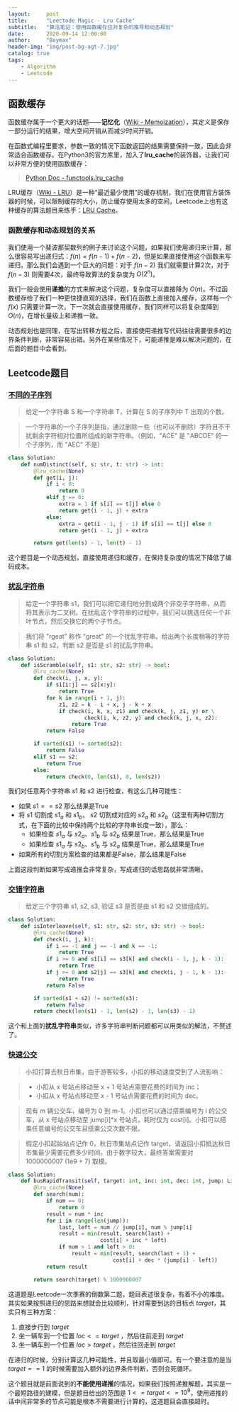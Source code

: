 ```yaml
---
layout:     post
title:      "Leectode Magic - Lru Cache"
subtitle:   "算法笔记：使用函数缓存应对复杂的推导和动态规划"
date:       2020-09-14 12:00:00
author:     "Baymax"
header-img: "img/post-bg-agt-7.jpg"
catalog: true
tags:
    - Algorithm
    - Leetcode
---
```


## 函数缓存

函数缓存属于一个更大的话题——**记忆化**（[Wiki - Memoization](https://en.wikipedia.org/wiki/Memoization)），其定义是保存一部分运行的结果，增大空间开销从而减少时间开销。

在函数式编程里要求，参数一致的情况下函数返回的结果需要保持一致，因此会非常适合函数缓存。在Python3的官方库里，加入了**lru_cache**的装饰器，让我们可以非常方便的使用函数缓存：

> [Python Doc - functools.lru_cache](https://docs.python.org/3/library/functools.html#functools.lru_cache)

LRU缓存（[Wiki - LRU](https://en.wikipedia.org/wiki/Cache_replacement_policies#Least_recently_used_(LRU))）是一种“最近最少使用”的缓存机制，我们在使用官方装饰器的时候，可以限制缓存的大小，防止缓存使用太多的空间，Leetcode上也有这种缓存的算法题目来练手：[LRU Cache](https://leetcode-cn.com/problems/lru-cache/)。

### 函数缓存和动态规划的关系

我们使用一个斐波那契数列的例子来讨论这个问题，如果我们使用递归来计算，那么很容易写出递归式：$f(n) = f(n-1) + f(n-2)$，但是如果直接使用这个函数来写递归，那么我们会遇到一个巨大的问题：对于 $f(n-2)$ 我们就需要计算2次，对于 $f(n-3)$ 则需要4次，最终导致算法的复杂度为 $O(2^n)$。

我们一般会使用**递推**的方式来解决这个问题，复杂度可以直接降为 $O(n)$。不过函数缓存给了我们一种更快捷直观的选择，我们在函数上直接加入缓存，这样每一个 $f(x)$ 只需要计算一次，下一次就会直接使用缓存，我们同样可以将复杂度降到 $O(n)$，在增长量级上和递推一致。

动态规划也是同理，在写出转移方程之后，直接使用递推写代码往往需要很多的边界条件判断，非常容易出错。另外在某些情况下，可能递推是难以解决问题的，在后面的题目中会看到。

## Leetcode题目

### [不同的子序列](https://leetcode-cn.com/problems/distinct-subsequences/)

> 给定一个字符串 S 和一个字符串 T，计算在 S 的子序列中 T 出现的个数。

> 一个字符串的一个子序列是指，通过删除一些（也可以不删除）字符且不干扰剩余字符相对位置所组成的新字符串。（例如，"ACE" 是 "ABCDE" 的一个子序列，而 "AEC" 不是）

```python
class Solution:
    def numDistinct(self, s: str, t: str) -> int:
        @lru_cache(None)
        def get(i, j):
            if i < 0:
                return 0
            elif j == 0:
                extra = 1 if s[i] == t[j] else 0
                return get(i - 1, j) + extra
            else:
                extra = get(i - 1, j - 1) if s[i] == t[j] else 0
                return get(i - 1, j) + extra

        return get(len(s) - 1, len(t) - 1)
```

这个题目是一个动态规划，直接使用递归和缓存，在保持复杂度的情况下降低了编码成本。

### [扰乱字符串](https://leetcode-cn.com/problems/scramble-string/)

> 给定一个字符串 s1，我们可以把它递归地分割成两个非空子字符串，从而将其表示为二叉树。在扰乱这个字符串的过程中，我们可以挑选任何一个非叶节点，然后交换它的两个子节点。

> 我们将 "rgeat” 称作 "great" 的一个扰乱字符串。给出两个长度相等的字符串 s1 和 s2，判断 s2 是否是 s1 的扰乱字符串。

```python
class Solution:
    def isScramble(self, s1: str, s2: str) -> bool:
        @lru_cache(None)
        def check(i, j, x, y):
            if s1[i:j] == s2[x:y]:
                return True
            for k in range(i + 1, j):
                z1, z2 = k - i + x, j - k + x
                if check(i, k, x, z1) and check(k, j, z1, y) or \
                        check(i, k, z2, y) and check(k, j, x, z2):
                    return True
            return False

        if sorted(s1) != sorted(s2):
            return False
        elif s1 == s2:
            return True
        else:
            return check(0, len(s1), 0, len(s2))
```

我们对任意两个字符串 $s1$ 和 $s2$ 进行检查，有这么几种可能性：

- 如果 $s1==s2$ 那么结果是True
- 将 $s1$ 切割成 $s1_a$ 和 $s1_b$， $s2$ 切割成对应的 $s2_a$ 和 $s2_b$（这里有两种切割方式，在下面的比较中保持两个比较的字符串长度一致），那么：
	- 如果检查 $s1_a$ 与 $s2_a$、$s1_b$ 与 $s2_b$ 结果是True，那么结果是True
	- 如果检查 $s1_a$ 与 $s2_b$、$s1_b$ 与 $s2_a$ 结果是True，那么结果是True
- 如果所有的切割方案检查的结果都是False，那么结果是False

上面这段判断如果写成递推会非常复杂，写成递归的话思路就非常清晰。

### [交错字符串](https://leetcode-cn.com/problems/interleaving-string/)

> 给定三个字符串 s1, s2, s3, 验证 s3 是否是由 s1 和 s2 交错组成的。

```python
class Solution:
    def isInterleave(self, s1: str, s2: str, s3: str) -> bool:
        @lru_cache(None)
        def check(i, j, k):
            if i == -1 and j == -1 and k == -1:
                return True
            if i >= 0 and s1[i] == s3[k] and check(i - 1, j, k - 1):
                return True
            if j >= 0 and s2[j] == s3[k] and check(i, j - 1, k - 1):
                return True
            return False

        if sorted(s1 + s2) != sorted(s3):
            return False
        return check(len(s1) - 1, len(s2) - 1, len(s3) - 1)
```

这个和上面的**扰乱字符串**类似，许多字符串判断问题都可以用类似的解法，不赘述了。

### [快速公交](https://leetcode-cn.com/problems/meChtZ/)

> 小扣打算去秋日市集，由于游客较多，小扣的移动速度受到了人流影响：

> - 小扣从 x 号站点移动至 x + 1 号站点需要花费的时间为 inc；
> - 小扣从 x 号站点移动至 x - 1 号站点需要花费的时间为 dec。

> 现有 m 辆公交车，编号为 0 到 m-1。小扣也可以通过搭乘编号为 i 的公交车，从 x 号站点移动至 jump[i]*x 号站点，耗时仅为 cost[i]。小扣可以搭乘任意编号的公交车且搭乘公交次数不限。

> 假定小扣起始站点记作 0，秋日市集站点记作 target，请返回小扣抵达秋日市集最少需要花费多少时间。由于数字较大，最终答案需要对 1000000007 (1e9 + 7) 取模。

```python
class Solution:
    def busRapidTransit(self, target: int, inc: int, dec: int, jump: List[int], cost: List[int]) -> int:
        @lru_cache(None)
        def search(num):
            if num == 0:
                return 0
            result = num * inc
            for i in range(len(jump)):
                last, left = num // jump[i], num % jump[i]
                result = min(result, search(last) +
                             cost[i] + inc * left)
                if num > 1 and left > 0:
                    result = min(result, search(last + 1) +
                                 cost[i] + dec * (jump[i] - left))
            return result

        return search(target) % 1000000007
```

这道题是Leetcode一次季赛的倒数第二题，题目表述很复杂，有着不小的难度。其实如果按照递归的思路来想就会比较顺利，针对需要到达的目标点 $target$，其实只有三种方案：

1. 直接步行到 $target$
2. 坐一辆车到一个位置 $loc<=target$ ，然后往前走到 $target$
3. 坐一辆车到一个位置 $loc>target$ ，然后往回走到 $target$

在递归的时候，分别计算这几种可能性，并且取最小值即可。有一个要注意的是当 $target==1$ 的时候需要加入额外的边界条件判断，否则会死循环。

这个题目就是前面说到的**不能使用递推**的情况，如果我们按照递推解题，其实是一个最短路径的建模，但是题目给出的范围是 $1 <= target <= 10^9$，使用递推的话中间非常多的节点可能是根本不需要进行计算的，这道题目会直接超时。